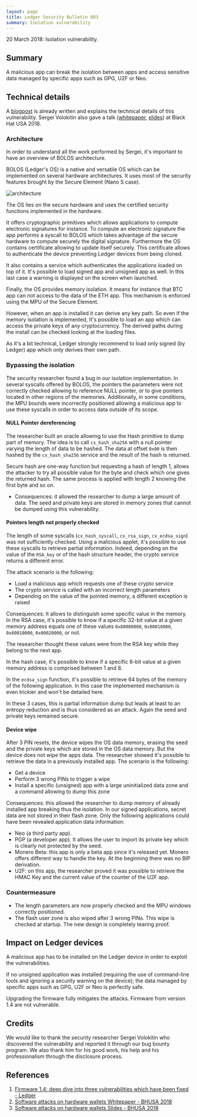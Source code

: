 ```yaml
---
layout: page
title: Ledger Security Bulletin 003
summary: Isolation vulnerability
---
```


20 March 2018: Isolation vulnerability.



## Summary

A malicious app can break the isolation between apps and access sensitive data
managed by specific apps such as GPG, U2F or Neo.



## Technical details

A [blogpost](#1) is already written and explains the technical details of this
vulnerability. Sergei Volokitin also gave a talk ([whitepaper](#2),
[slides](#3)) at Black Hat USA 2018.


### Architecture

In order to understand all the work performed by Sergei, it's important to have
an overview of BOLOS architecture.

BOLOS (Ledger's OS) is a native and versatile OS which can be implemented on
several hardware architectures. It uses most of the security features brought by
the Secure Element (Nano S case).

![architecture](https://www.ledger.com/wp-content/uploads/2018/03/graph-2-V2@2x-300x181.png)

The OS lies on the secure hardware and uses the certified security functions
implemented in the hardware.

It offers cryptographic primitives which allows applications to compute
electronic signatures for instance. To compute an electronic signature the app
performs a syscall to BOLOS which takes advantage of the secure hardware to
compute securely the digital signature. Furthermore the OS contains certificate
allowing to update itself securely. This certificate allows to authenticate the
device preventing Ledger devices from being cloned.

It also contains a service which authenticates the applications loaded on top of
it. It's possible to load signed app and unsigned app as well. In this last case
a warning is displayed on the screen when launched.

Finally, the OS provides memory isolation. It means for instance that BTC app
can not access to the data of the ETH app. This mechanism is enforced using the
MPU of the Secure Element.

However, when an app is installed it can derive any key path. So even if the
memory isolation is implemented, It's possible to load an app which can access
the private keys of any cryptocurrency. The derived paths during the install can
be checked looking at the loading files.

As it's a bit technical, Ledger strongly recommend to load only signed (by
Ledger) app which only derives their own path.


### Bypassing the isolation

The security researcher found a bug in our isolation implementation. In several
syscalls offered by BOLOS, the pointers the parameters were not correctly
checked allowing to reference NULL pointer, or to give pointers located in other
regions of the memories. Additionally, in some conditions, the MPU bounds were
incorrectly positioned allowing a malicious app to use these syscalls in order
to access data outside of its scope.

#### NULL Pointer dereferencing

The researcher built an oracle allowing to use the Hash primitive to dump part
of memory. The idea is to call `cx_hash_sha256` with a null pointer varying the
length of data to be hashed. The data at offset `0x00` is then hashed by the
`cx_hash_sha256` service and the result of the hash is returned.

Secure hash are one-way function but requesting a hash of length 1, allows the
attacker to try all possible value for the byte and check which one gives the
returned hash. The same process is applied with length 2 knowing the first byte
and so on.

- Consequences: it allowed the researcher to dump a large amount of data. The
  seed and private keys are stored in memory zones that cannot be dumped using
  this vulnerability.

#### Pointers length not properly checked

The length of some syscalls (`cx_hash_syscall`, `cx_rsa_sign`, `cx_ecdsa_sign`)
was not sufficiently checked. Using a malicious applet, it's possible to use
these syscalls to retrieve partial information. Indeed, depending on the value
of the `RSA_key` or of the hash structure header, the crypto service returns a
different error.

The attack scenario is the following:

- Load a malicious app which requests one of these crypto service
- The crypto service is called with an incorrect length parameters
- Depending on the value of the pointed memory, a different exception is raised

Consequences: It allows to distinguish some specific value in the memory. In the
RSA case, it's possible to know if a specific 32-bit value at a given memory
address equals one of these values `0x80000000`, `0x00010000`, `0x80010000`,
`0x00020000`, or not.

The researcher thought these values were from the RSA key while they belong to
the next app.

In the hash case, it's possible to know if a specific 8-bit value at a given
memory address is comprised between 1 and 8.

In the `ecdsa_sign` function, it's possible to retrieve 64 bytes of the memory
of the following application. In this case the implemented mechanism is even
trickier and won't be detailed here.

In these 3 cases, this is partial information dump but leads at least to an
entropy reduction and is thus considered as an attack. Again the seed and
private keys remained secure.

#### Device wipe

After 3 PIN resets, the device wipes the OS data memory, erasing the seed and
the private keys which are stored in the OS data memory. But the device does not
wipe the apps data. The researcher showed it's possible to retrieve the data in
a previously installed app. The scenario is the following:

- Get a device
- Perform 3 wrong PINs to trigger a wipe
- Install a specific (unsigned) app with a large uninitialized data zone and a
  command allowing to dump this zone

Consequences: this allowed the researcher to dump memory of already installed
app breaking thus the isolation. In our signed applications, secret data are not
stored in their flash zone. Only the following applications could have been
revealed application data information:

- Neo (a third party app).
- PGP (a developer app). It allows the user to import its private key which is
  clearly not protected by the seed.
- Monero Beta: this app is only a beta app since it's released yet. Monero
  offers different way to handle the key. At the beginning there was no BIP
  derivation.
- U2F: on this app, the researcher proved it was possible to retrieve the HMAC
  Key and the current value of the counter of the U2F app.


### Countermeasure

- The length parameters are now properly checked and the MPU windows correctly
  positioned.
- The flash user zone is also wiped after 3 wrong PINs. This wipe is checked at
  startup. The new design is completely tearing proof.



## Impact on Ledger devices

A malicious app has to be installed on the Ledger device in order to exploit the
vulnerabilities.

If no unsigned application was installed (requiring the use of command-line
tools and ignoring a security warning on the device); the data managed by
specific apps such as GPG, U2F or Neo is perfectly safe.

Upgrading the firmware fully mitigates the attacks. Firmware from version 1.4
are not vulnerable.



## Credits

We would like to thank the security researcher Sergei Volokitin who discovered
the vulnerability and reported it through our bug bounty program. We also thank
him for his good work, his help and his professionalism through the disclosure
process.



## References

1. <a name="1"></a> [Firmware 1.4: deep dive into three vulnerabilities which have been fixed - Ledger](https://www.ledger.com/firmware-1-4-deep-dive-security-fixes/)
2. <a name="2"></a> [Software attacks on hardware wallets Whitepaper - BHUSA 2018](https://i.blackhat.com/us-18/Wed-August-8/us-18-Volokitin-Software-Attacks-On-Hardware-Wallets-wp.pdf)
2. <a name="3"></a> [Software attacks on hardware wallets Slides - BHUSA 2018](https://i.blackhat.com/us-18/Wed-August-8/us-18-Volokitin-Software-Attacks-On-Hardware-Wallets.pdf)
